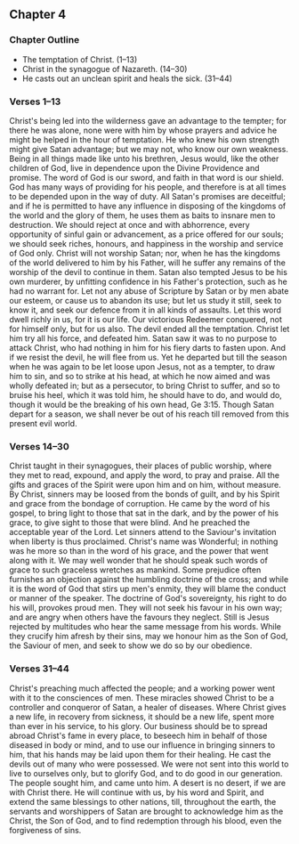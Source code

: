 ## Chapter 4

### Chapter Outline

- The temptation of Christ. (1–13)
- Christ in the synagogue of Nazareth. (14–30)
- He casts out an unclean spirit and heals the sick. (31–44)

### Verses 1–13

Christ's being led into the wilderness gave an advantage to the tempter; for there he was alone, none were with him by whose prayers and advice he might be helped in the hour of temptation. He who knew his own strength might give Satan advantage; but we may not, who know our own weakness. Being in all things made like unto his brethren, Jesus would, like the other children of God, live in dependence upon the Divine Providence and promise. The word of God is our sword, and faith in that word is our shield. God has many ways of providing for his people, and therefore is at all times to be depended upon in the way of duty. All Satan's promises are deceitful; and if he is permitted to have any influence in disposing of the kingdoms of the world and the glory of them, he uses them as baits to insnare men to destruction. We should reject at once and with abhorrence, every opportunity of sinful gain or advancement, as a price offered for our souls; we should seek riches, honours, and happiness in the worship and service of God only. Christ will not worship Satan; nor, when he has the kingdoms of the world delivered to him by his Father, will he suffer any remains of the worship of the devil to continue in them. Satan also tempted Jesus to be his own murderer, by unfitting confidence in his Father's protection, such as he had no warrant for. Let not any abuse of Scripture by Satan or by men abate our esteem, or cause us to abandon its use; but let us study it still, seek to know it, and seek our defence from it in all kinds of assaults. Let this word dwell richly in us, for it is our life. Our victorious Redeemer conquered, not for himself only, but for us also. The devil ended all the temptation. Christ let him try all his force, and defeated him. Satan saw it was to no purpose to attack Christ, who had nothing in him for his fiery darts to fasten upon. And if we resist the devil, he will flee from us. Yet he departed but till the season when he was again to be let loose upon Jesus, not as a tempter, to draw him to sin, and so to strike at his head, at which he now aimed and was wholly defeated in; but as a persecutor, to bring Christ to suffer, and so to bruise his heel, which it was told him, he should have to do, and would do, though it would be the breaking of his own head, Ge 3:15. Though Satan depart for a season, we shall never be out of his reach till removed from this present evil world.

### Verses 14–30

Christ taught in their synagogues, their places of public worship, where they met to read, expound, and apply the word, to pray and praise. All the gifts and graces of the Spirit were upon him and on him, without measure. By Christ, sinners may be loosed from the bonds of guilt, and by his Spirit and grace from the bondage of corruption. He came by the word of his gospel, to bring light to those that sat in the dark, and by the power of his grace, to give sight to those that were blind. And he preached the acceptable year of the Lord. Let sinners attend to the Saviour's invitation when liberty is thus proclaimed. Christ's name was Wonderful; in nothing was he more so than in the word of his grace, and the power that went along with it. We may well wonder that he should speak such words of grace to such graceless wretches as mankind. Some prejudice often furnishes an objection against the humbling doctrine of the cross; and while it is the word of God that stirs up men's enmity, they will blame the conduct or manner of the speaker. The doctrine of God's sovereignty, his right to do his will, provokes proud men. They will not seek his favour in his own way; and are angry when others have the favours they neglect. Still is Jesus rejected by multitudes who hear the same message from his words. While they crucify him afresh by their sins, may we honour him as the Son of God, the Saviour of men, and seek to show we do so by our obedience.

### Verses 31–44

Christ's preaching much affected the people; and a working power went with it to the consciences of men. These miracles showed Christ to be a controller and conqueror of Satan, a healer of diseases. Where Christ gives a new life, in recovery from sickness, it should be a new life, spent more than ever in his service, to his glory. Our business should be to spread abroad Christ's fame in every place, to beseech him in behalf of those diseased in body or mind, and to use our influence in bringing sinners to him, that his hands may be laid upon them for their healing. He cast the devils out of many who were possessed. We were not sent into this world to live to ourselves only, but to glorify God, and to do good in our generation. The people sought him, and came unto him. A desert is no desert, if we are with Christ there. He will continue with us, by his word and Spirit, and extend the same blessings to other nations, till, throughout the earth, the servants and worshippers of Satan are brought to acknowledge him as the Christ, the Son of God, and to find redemption through his blood, even the forgiveness of sins.

